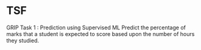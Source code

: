 # TSF

GRIP Task 1 : Prediction using Supervised ML
Predict the percentage of marks that a student is expected to score based upon the number of hours they studied.
